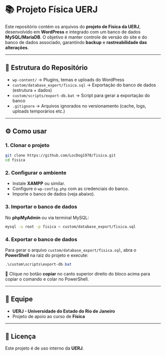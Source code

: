 # 📚 Projeto Física UERJ

Este repositório contém os arquivos do **projeto de Física da UERJ**, desenvolvido em **WordPress** e integrado com um banco de dados **MySQL/MariaDB**.
O objetivo é manter controle de versão do site e do banco de dados associado, garantindo **backup** e **rastreabilidade das alterações**.

---

## 📂 Estrutura do Repositório

* `wp-content/` → Plugins, temas e uploads do WordPress
* `custom/database_export/fisica.sql` → Exportação do banco de dados (estrutura + dados)
* `custom/scripts/export-db.bat` → Script para gerar a exportação do banco
* `.gitignore` → Arquivos ignorados no versionamento (cache, logs, uploads temporários etc.)

---

## ⚙️ Como usar

### 1. Clonar o projeto

```bash
git clone https://github.com/LocDog1978/fisica.git
cd fisica
```

### 2. Configurar o ambiente

* Instale **XAMPP** ou similar.
* Configure o `wp-config.php` com as credenciais do banco.
* Importe o banco de dados (veja abaixo).

### 3. Importar o banco de dados

No **phpMyAdmin** ou via terminal MySQL:

```bash
mysql -u root -p fisica < custom/database_export/fisica.sql
```

### 4. Exportar o banco de dados

Para gerar o arquivo `custom/database_export/fisica.sql`, abra o **PowerShell** na raiz do projeto e execute:

```powershell
.\custom\scripts\export-db.bat
```

📌 Clique no botão **copiar** no canto superior direito do bloco acima para copiar o comando e colar no PowerShell.

---

## 👥 Equipe

* **UERJ - Universidade do Estado do Rio de Janeiro**
* Projeto de apoio ao curso de **Física**

---

## 📜 Licença

Este projeto é de uso interno da **UERJ**.
